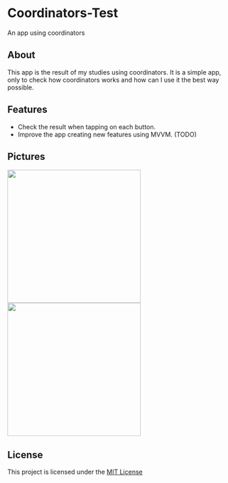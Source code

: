 # Coordinators-Test
An app using coordinators

## About
This app is the result of my studies using coordinators. It is a simple app, only to check how coordinators works and how can I use it the best way possible.

## Features
* Check the result when tapping on each button.
* Improve the app creating new features using MVVM. (TODO)

## Pictures

<img src="oooo" width=300>
<img src="oooo" width=300>

## License

This project is licensed under the [MIT License](oooo)
